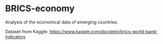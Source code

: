 # BRICS-economy
Analysis of the economical data of emerging countries.

Dataset from Kaggle: https://www.kaggle.com/docstein/brics-world-bank-indicators
